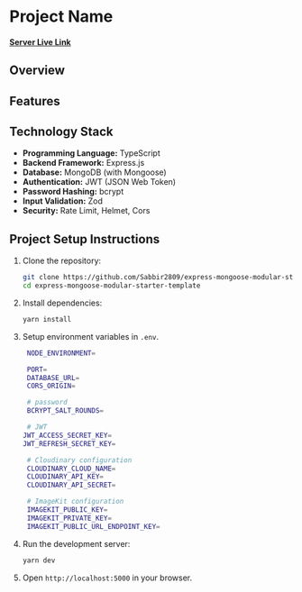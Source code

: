 # Project Name

#### [Server Live Link]()

## Overview

## Features

## Technology Stack

- **Programming Language:** TypeScript
- **Backend Framework:** Express.js
- **Database:** MongoDB (with Mongoose)
- **Authentication:** JWT (JSON Web Token)
- **Password Hashing:** bcrypt
- **Input Validation:** Zod
- **Security:** Rate Limit, Helmet, Cors

## Project Setup Instructions

1. Clone the repository:

   ```bash
   git clone https://github.com/Sabbir2809/express-mongoose-modular-starter-template
   cd express-mongoose-modular-starter-template
   ```

2. Install dependencies:
   ```bash
   yarn install
   ```
3. Setup environment variables in `.env`.

   ```bash
    NODE_ENVIRONMENT=

    PORT=
    DATABASE_URL=
    CORS_ORIGIN=

    # password
    BCRYPT_SALT_ROUNDS=

    # JWT
   JWT_ACCESS_SECRET_KEY=
   JWT_REFRESH_SECRET_KEY=

    # Cloudinary configuration
    CLOUDINARY_CLOUD_NAME=
    CLOUDINARY_API_KEY=
    CLOUDINARY_API_SECRET=

    # ImageKit configuration
    IMAGEKIT_PUBLIC_KEY=
    IMAGEKIT_PRIVATE_KEY=
    IMAGEKIT_PUBLIC_URL_ENDPOINT_KEY=
   ```

4. Run the development server:
   ```bash
   yarn dev
   ```
5. Open `http://localhost:5000` in your browser.
